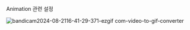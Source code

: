 Animation 관련 설정

![bandicam2024-08-2116-41-29-371-ezgif com-video-to-gif-converter](https://github.com/user-attachments/assets/501ece08-0a81-4e7a-be31-96d49519d9e7)

